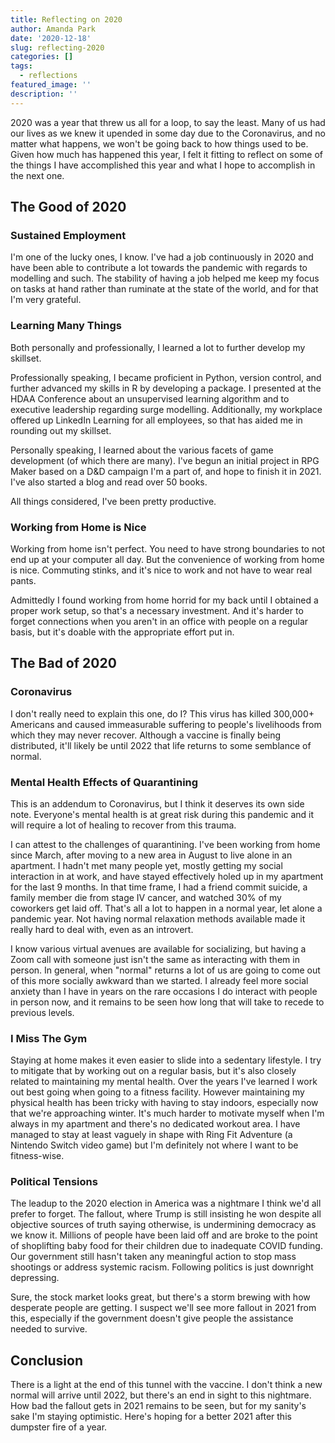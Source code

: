 ```yaml
---
title: Reflecting on 2020
author: Amanda Park
date: '2020-12-18'
slug: reflecting-2020
categories: []
tags:
  - reflections
featured_image: ''
description: ''
---
```


2020 was a year that threw us all for a loop, to say the least. Many of us had our lives as we knew it upended in some day due to the Coronavirus, and no matter what happens, we won't be going back to how things used to be. Given how much has happened this year, I felt it fitting to reflect on some of the things I have accomplished this year and what I hope to accomplish in the next one. 

## The Good of 2020

### Sustained Employment

I'm one of the lucky ones, I know. I've had a job continuously in 2020 and have been able to contribute a lot towards the pandemic with regards to modelling and such. The stability of having a job helped me keep my focus on tasks at hand rather than ruminate at the state of the world, and for that I'm very grateful. 

### Learning Many Things

Both personally and professionally, I learned a lot to further develop my skillset. 

Professionally speaking, I became proficient in Python, version control, and further advanced my skills in R by developing a package. I presented at the HDAA Conference about an unsupervised learning algorithm and to executive leadership regarding surge modelling. Additionally, my workplace offered up LinkedIn Learning for all employees, so that has aided me in rounding out my skillset.

Personally speaking, I learned about the various facets of game development (of which there are many). I've begun an initial project in RPG Maker based on a D&D campaign I'm a part of, and hope to finish it in 2021. I've also started a blog and read over 50 books. 

All things considered, I've been pretty productive.

### Working from Home is Nice

Working from home isn't perfect. You need to have strong boundaries to not end up at your computer all day. But the convenience of working from home is nice. Commuting stinks, and it's nice to work and not have to wear real pants.

Admittedly I found working from home horrid for my back until I obtained a proper work setup, so that's a necessary investment.  And it's harder to forget connections when you aren't in an office with people on a regular basis, but it's doable with the appropriate effort put in.

## The Bad of 2020

### Coronavirus 

I don't really need to explain this one, do I? This virus has killed 300,000+ Americans and caused immeasurable suffering to people's livelihoods from which they may never recover. Although a vaccine is finally being distributed, it'll likely be until 2022 that life returns to some semblance of normal.

### Mental Health Effects of Quarantining

This is an addendum to Coronavirus, but I think it deserves its own side note. Everyone's mental health is at great risk during this pandemic and it will require a lot of healing to recover from this trauma. 

I can attest to the challenges of quarantining. I've been working from home since March, after moving to a new area in August to live alone in an apartment. I hadn't met many people yet, mostly getting my social interaction in at work, and have stayed effectively holed up in my apartment for the last 9 months. In that time frame, I had a friend commit suicide, a family member die from stage IV cancer, and watched 30% of my coworkers get laid off. That's all a lot to happen in a normal year, let alone a pandemic year. Not having normal relaxation methods available made it really hard to deal with, even as an introvert.

I know various virtual avenues are available for socializing, but having a Zoom call with someone just isn't the same as interacting with them in person. In general, when "normal" returns a lot of us are going to come out of this more socially awkward than we started. I already feel more social anxiety than I have in years on the rare occasions I do interact with people in person now, and it remains to be seen how long that will take to recede to previous levels. 

### I Miss The Gym

Staying at home makes it even easier to slide into a sedentary lifestyle. I try to mitigate that by working out on a regular basis, but it's also closely related to maintaining my mental health. Over the years I've learned I work out best going when going to a fitness facility. However maintaining my physical health has been tricky with having to stay indoors, especially now that we're approaching winter. It's much harder to motivate myself when I'm always in my apartment and there's no dedicated workout area. I have managed to stay at least vaguely in shape with Ring Fit Adventure (a Nintendo Switch video game) but I'm definitely not where I want to be fitness-wise. 

### Political Tensions

The leadup to the 2020 election in America was a nightmare I think we'd all prefer to forget. The fallout, where Trump is still insisting he won despite all objective sources of truth saying otherwise, is undermining democracy as we know it. Millions of people have been laid off and are broke to the point of shoplifting baby food for their children due to inadequate COVID funding. Our government still hasn't taken any meaningful action to stop mass shootings or address systemic racism. Following politics is just downright depressing.

Sure, the stock market looks great, but there's a storm brewing with how desperate people are getting. I suspect we'll see more fallout in 2021 from this, especially if the government doesn't give people the assistance needed to survive.

## Conclusion

There is a light at the end of this tunnel with the vaccine. I don't think a new normal will arrive until 2022, but there's an end in sight to this nightmare. How bad the fallout gets in 2021 remains to be seen, but for my sanity's sake I'm staying optimistic. Here's hoping for a better 2021 after this dumpster fire of a year.
